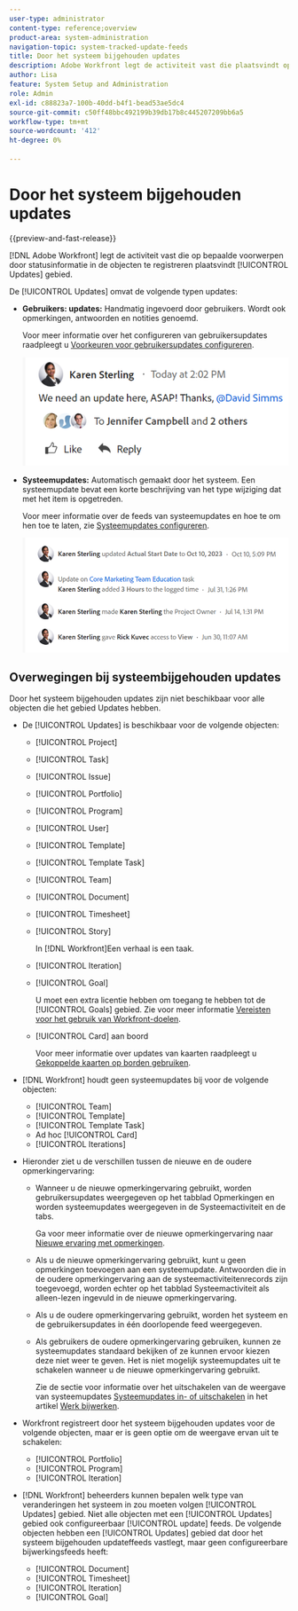 ```yaml
---
user-type: administrator
content-type: reference;overview
product-area: system-administration
navigation-topic: system-tracked-update-feeds
title: Door het systeem bijgehouden updates
description: Adobe Workfront legt de activiteit vast die plaatsvindt op bepaalde objecten door statusinformatie te registreren in de [!UICONTROL Updates] gebied.
author: Lisa
feature: System Setup and Administration
role: Admin
exl-id: c88823a7-100b-40dd-b4f1-bead53ae5dc4
source-git-commit: c50ff48bbc492199b39db17b8c445207209bb6a5
workflow-type: tm+mt
source-wordcount: '412'
ht-degree: 0%

---
```


# Door het systeem bijgehouden updates

{{preview-and-fast-release}}

<!--remove new experience and legacy notes when we remove legacy in the UI - Jan 24???-->

[!DNL Adobe Workfront] legt de activiteit vast die op bepaalde voorwerpen door statusinformatie in de objecten te registreren plaatsvindt [!UICONTROL Updates] gebied.

De [!UICONTROL Updates] omvat de volgende typen updates:

* **Gebruikers: updates:** Handmatig ingevoerd door gebruikers. Wordt ook opmerkingen, antwoorden en notities genoemd.

  Voor meer informatie over het configureren van gebruikersupdates raadpleegt u [Voorkeuren voor gebruikersupdates configureren](../../../administration-and-setup/set-up-workfront/system-tracked-update-feeds/configure-preferences-user-updates.md).

  ![](assets/updates-qs-350x125.png)

* **Systeemupdates:** Automatisch gemaakt door het systeem. Een systeemupdate bevat een korte beschrijving van het type wijziging dat met het item is opgetreden.

  Voor meer informatie over de feeds van systeemupdates en hoe te om hen toe te laten, zie [Systeemupdates configureren](../../../administration-and-setup/set-up-workfront/system-tracked-update-feeds/configure-system-updates.md).

  ![](assets/system-updates-example-unified-stream.png)

  <!--
  DRAFTED IN FLARE:
  Timestamps for system updates are based on your operating system's timezone.
  
  -->

## Overwegingen bij systeembijgehouden updates

Door het systeem bijgehouden updates zijn niet beschikbaar voor alle objecten die het gebied Updates hebben.

* De [!UICONTROL Updates] is beschikbaar voor de volgende objecten:

   * [!UICONTROL Project]
   * [!UICONTROL Task]
   * [!UICONTROL Issue]
   * [!UICONTROL Portfolio]
   * [!UICONTROL Program]
   * [!UICONTROL User]
   * [!UICONTROL Template]
   * [!UICONTROL Template Task]
   * [!UICONTROL Team]
   * [!UICONTROL Document]
   * [!UICONTROL Timesheet]
   * [!UICONTROL Story]

     In [!DNL Workfront]Een verhaal is een taak.
   * [!UICONTROL Iteration]
   * [!UICONTROL Goal]

     U moet een extra licentie hebben om toegang te hebben tot de [!UICONTROL Goals] gebied. Zie voor meer informatie [Vereisten voor het gebruik van Workfront-doelen](../../../workfront-goals/goal-management/access-needed-for-wf-goals.md).
   * [!UICONTROL Card] aan boord

     Voor meer informatie over updates van kaarten raadpleegt u [Gekoppelde kaarten op borden gebruiken](../../../agile/get-started-with-boards/connected-cards.md).

* [!DNL Workfront] houdt geen systeemupdates bij voor de volgende objecten:

   * [!UICONTROL Team]
   * [!UICONTROL Template]
   * [!UICONTROL Template Task]
   * Ad hoc [!UICONTROL Card]
   * [!UICONTROL Iterations]


<!--hiding this bit because this is not true, at this time (August 2023). Users with a Work or Review license can see system updates by default as well.

Your [!DNL Workfront] license determines whether system updates display by default in the [!UICONTROL Updates] area of objects. [!DNL Workfront] users with a [!UICONTROL Plan] license have system updates displayed in the [!UICONTROL Updates] area by default. However, users can filter out system updates, as described in the [Enable or disable system updates](../../../workfront-basics/updating-work-items-and-viewing-updates/update-work.md#enable) section in [Update work](../../../workfront-basics/updating-work-items-and-viewing-updates/update-work.md). All other [!DNL Workfront] licenses filter system updates by default.
-->

* Hieronder ziet u de verschillen tussen de nieuwe en de oudere opmerkingervaring:

   * Wanneer u de nieuwe opmerkingervaring gebruikt, worden gebruikersupdates weergegeven op het tabblad Opmerkingen en worden systeemupdates weergegeven in de Systeemactiviteit <span class="preview">en de</span> tabs.

     Ga voor meer informatie over de nieuwe opmerkingervaring naar [Nieuwe ervaring met opmerkingen](../../../product-announcements/betas/new-commenting-experience-beta/unified-commenting-experience.md).

   * <span class="preview">Als u de nieuwe opmerkingervaring gebruikt, kunt u geen opmerkingen toevoegen aan een systeemupdate. Antwoorden die in de oudere opmerkingervaring aan de systeemactiviteitenrecords zijn toegevoegd, worden echter op het tabblad Systeemactiviteit als alleen-lezen ingevuld in de nieuwe opmerkingervaring.</span>
   * Als u de oudere opmerkingervaring gebruikt, worden het systeem en de gebruikersupdates in één doorlopende feed weergegeven.

   * Als gebruikers de oudere opmerkingervaring gebruiken, kunnen ze systeemupdates standaard bekijken of ze kunnen ervoor kiezen deze niet weer te geven. Het is niet mogelijk systeemupdates uit te schakelen wanneer u de nieuwe opmerkingervaring gebruikt.

     Zie de sectie voor informatie over het uitschakelen van de weergave van systeemupdates [Systeemupdates in- of uitschakelen](../../../workfront-basics/updating-work-items-and-viewing-updates/update-work.md#enable) in het artikel [Werk bijwerken](../../../workfront-basics/updating-work-items-and-viewing-updates/update-work.md).

* Workfront registreert door het systeem bijgehouden updates voor de volgende objecten, maar er is geen optie om de weergave ervan uit te schakelen:

   * [!UICONTROL Portfolio]
   * [!UICONTROL Program]
   * [!UICONTROL Iteration]

* [!DNL Workfront] beheerders kunnen bepalen welk type van veranderingen het systeem in zou moeten volgen [!UICONTROL Updates] gebied. Niet alle objecten met een [!UICONTROL Updates] gebied ook configureerbaar [!UICONTROL update] feeds. De volgende objecten hebben een [!UICONTROL Updates] gebied dat door het systeem bijgehouden updateffeeds vastlegt, maar geen configureerbare bijwerkingsfeeds heeft:

   * [!UICONTROL Document]
   * [!UICONTROL Timesheet]
   * [!UICONTROL Iteration]
   * [!UICONTROL Goal]


